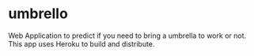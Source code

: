 # umbrello
Web Application to predict if you need to bring a umbrella to work or not. This app uses Heroku to build and distribute.
